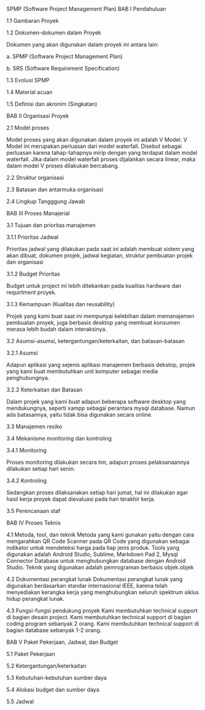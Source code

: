 SPMP (Software Project Management Plan)
BAB I Pendahuluan

1.1 Gambaran Proyek

1.2 Dokumen-dokumen dalam Proyek

Dokumen yang akan digunakan dalam proyek ini antara lain:

a. SPMP (Software Project Management Plan)

b. SRS (Software Requirement Specification)

1.3 Evolusi SPMP

1.4 Material acuan

1.5 Definisi dan akronim (Singkatan)

BAB II Organisasi Proyek

2.1 Model proses

Model proses yang akan digunakan dalam proyek ini adalah V Model. V Model ini merupakan perluasan dari model waterfall. Disebut sebagai perluasan karena tahap-tahapnya mirip dengan yang terdapat dalam model waterfall. Jika dalam model waterfall proses dijalankan secara linear, maka dalam model V proses dilakukan bercabang.

2.2 Struktur organisasi

2.3 Batasan dan antarmuka organisasi

2.4 Lingkup Tangggung Jawab

BAB III Proses Manajerial

3.1 Tujuan dan prioritas manajemen

3.1.1 Prioritas Jadwal 

Prioritas jadwal yang dilakukan pada saat ini adalah membuat sistem yang akan dibuat, dokumen projek, jadwal kegiatan, struktur pembuatan projek dan organisasi

3.1.2 Budget Prioritas 

Budget untuk project ini lebih ditekankan pada kualitas hardware dan requirtment proyek.

3.1.3 Kemampuan (Kualitas dan reusability)

Projek yang kami buat saat ini mempunyai kelebihan dalam memanajemen pembuatan proyek, juga berbasis desktop yang membuat konsumen merasa lebih budah dalam interaksinya.

3.2 Asumsi-asumsi, ketergantungan/keterkaitan, dan batasan-batasan

3.2.1 Asumsi 

Adapun aplikasi yang sejenis aplikasi manajemen berbasis dekstop, projek yang kami buat membutuhkan unit komputer sebagai media penghubungnya.

3.2.2 Keterkaitan dan Batasan 

Dalam projek yang kami buat adapun beberapa software desktop yang mendukungnya, seperti xampp sebagai perantara mysql database. Namun ada batasannya, yaitu tidak bisa digunakan secara online.
 
3.3 Manajemen resiko

3.4 Mekanisme monitoring dan kontroling

3.4.1 Monitoring 

Proses monitoring dilakukan secara tim, adapun proses pelaksanaannya dilakukan setiap hari senin.

3.4.2 Kontroling 

Sedangkan proses dilaksanakan setiap hari jumat, hal ini dilakukan agar hasil kerja proyek dapat dievaluasi pada hari terakhir kerja.

3.5 Perencanaan staf

BAB IV Proses Teknis

4.1 Metoda, tool, dan teknik
Metoda yang kami gunakan yaitu dengan cara mengarahkan QR Code Scanner pada QR Code yang digunakan sebagai indikator untuk mendeteksi harga pada tiap jenis produk. Tools yang digunakan adalah Android Studio, Sublime, Markdown Pad 2, Mysql Connector Database untuk menghubungkan database dengan Android Studio. Teknik yang digunakan adalah pemrograman berbasis objek.objek

4.2 Dokumentasi perangkat lunak
Dokumentasi perangkat lunak yang digunakan berdasarkan standar internasional IEEE, karena telah menyediakan kerangka kerja yang menghubungkan seluruh spektrum siklus hidup perangkat lunak.

4.3 Fungsi-fungsi pendukung proyek
Kami membutuhkan technical support di bagian desain project. Kami membutuhkan technical support di bagian coding program sebanyak 2 orang. Kami membutuhkan technical support di bagian database sebanyak 1-2 orang.

BAB V Paket Pekerjaan, Jadwal, dan Budget

5.1 Paket Pekerjaan

5.2 Ketergantungan/keterkaitan

5.3 Kebutuhan-kebutuhan sumber daya

5.4 Alokasi budget dan sumber daya

5.5 Jadwal